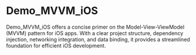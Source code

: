 # Demo_MVVM_iOS
Demo_MVVM_iOS offers a concise primer on the Model-View-ViewModel (MVVM) pattern for iOS apps. With a clear project structure, dependency injection, networking integration, and data binding, it provides a streamlined foundation for efficient iOS development.
